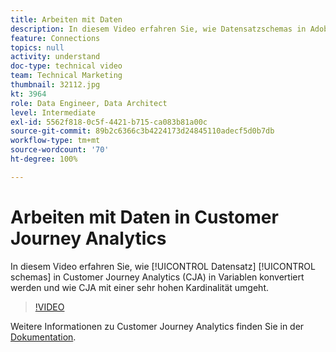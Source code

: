 ```yaml
---
title: Arbeiten mit Daten
description: In diesem Video erfahren Sie, wie Datensatzschemas in Adobe Customer Journey Analytics in Variablen konvertiert werden und wie CJA mit einer sehr hohen Kardinalität umgeht.
feature: Connections
topics: null
activity: understand
doc-type: technical video
team: Technical Marketing
thumbnail: 32112.jpg
kt: 3964
role: Data Engineer, Data Architect
level: Intermediate
exl-id: 5562f818-0c5f-4421-b715-ca083b81a00c
source-git-commit: 89b2c6366c3b4224173d24845110adecf5d0b7db
workflow-type: tm+mt
source-wordcount: '70'
ht-degree: 100%

---
```


# Arbeiten mit Daten in Customer Journey Analytics

In diesem Video erfahren Sie, wie [!UICONTROL Datensatz] [!UICONTROL schemas] in Customer Journey Analytics (CJA) in Variablen konvertiert werden und wie CJA mit einer sehr hohen Kardinalität umgeht.

>[!VIDEO](https://video.tv.adobe.com/v/32112/?quality=12&learn=on)

Weitere Informationen zu Customer Journey Analytics finden Sie in der [Dokumentation](https://experienceleague.adobe.com/docs/analytics-platform/using/cja-landing.html?lang=de).
